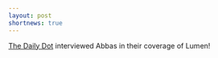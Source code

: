 ```yaml
---
layout: post
shortnews: true
---
```

[The Daily Dot](https://www.dailydot.com/debug/lumen-apps-leak-personal-data/) interviewed Abbas in their coverage of Lumen!

